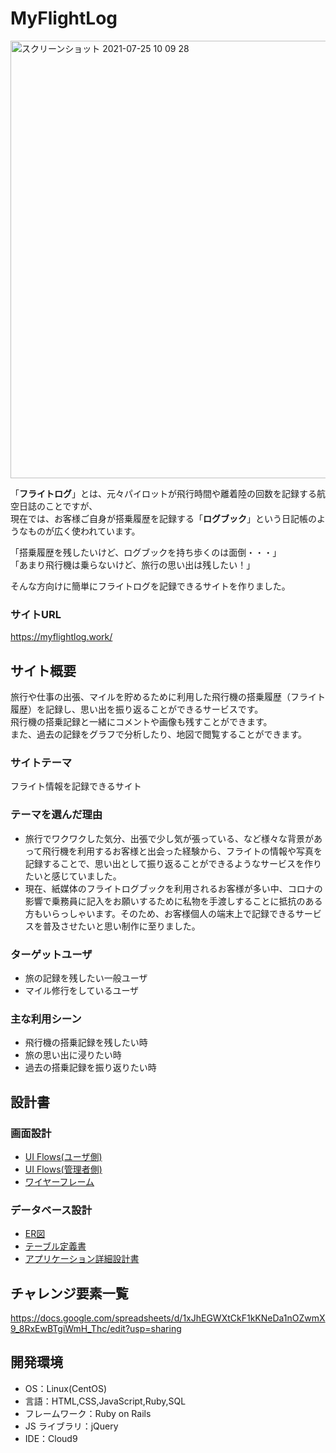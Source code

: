 # MyFlightLog

<img width="700" alt="スクリーンショット 2021-07-25 10 09 28" src="https://user-images.githubusercontent.com/81577119/126884617-054cfa1e-2094-4601-8b35-c5f36eeeb469.png">

「**フライトログ**」とは、元々パイロットが飛行時間や離着陸の回数を記録する航空日誌のことですが、  
現在では、お客様ご自身が搭乗履歴を記録する「**ログブック**」という日記帳のようなものが広く使われています。

「搭乗履歴を残したいけど、ログブックを持ち歩くのは面倒・・・」  
「あまり飛行機は乗らないけど、旅行の思い出は残したい！」

そんな方向けに簡単にフライトログを記録できるサイトを作りました。

### サイトURL
https://myflightlog.work/

## サイト概要

旅行や仕事の出張、マイルを貯めるために利用した飛行機の搭乗履歴（フライト履歴）を記録し、思い出を振り返ることができるサービスです。  
飛行機の搭乗記録と一緒にコメントや画像も残すことができます。  
また、過去の記録をグラフで分析したり、地図で閲覧することができます。

### サイトテーマ

フライト情報を記録できるサイト

### テーマを選んだ理由

- 旅行でワクワクした気分、出張で少し気が張っている、など様々な背景があって飛行機を利用するお客様と出会った経験から、フライトの情報や写真を記録することで、思い出として振り返ることができるようなサービスを作りたいと感じていました。
- 現在、紙媒体のフライトログブックを利用されるお客様が多い中、コロナの影響で乗務員に記入をお願いするために私物を手渡しすることに抵抗のある方もいらっしゃいます。そのため、お客様個人の端末上で記録できるサービスを普及させたいと思い制作に至りました。

### ターゲットユーザ

- 旅の記録を残したい一般ユーザ
- マイル修行をしているユーザ

### 主な利用シーン

- 飛行機の搭乗記録を残したい時
- 旅の思い出に浸りたい時
- 過去の搭乗記録を振り返りたい時

## 設計書

### 画面設計

- [UI Flows(ユーザ側)](https://drive.google.com/file/d/1eCig6AOtvSYlcgh-31jngKZjCgE3eSAW/view?usp=sharing)
- [UI Flows(管理者側)](https://drive.google.com/file/d/1MMMpM0pWKP6RQavZ_hsEco_9if6FXuxn/view?usp=sharing)
- [ワイヤーフレーム](https://www.figma.com/file/cdcvc3L9PqyGPkT7vdX7ax/MyFlightLog?node-id=1%3A8)

### データベース設計

- [ER図](https://drive.google.com/file/d/1CdhKvdHR98-w6CKC0ehNwxcksxRFvjIk/view?usp=sharing)
- [テーブル定義書](https://docs.google.com/spreadsheets/d/1opfEgEOnr8rIcXPAAm4FsSskiRRTZ3AY9E34c-xKidE/edit?usp=sharing)
- [アプリケーション詳細設計書](https://docs.google.com/spreadsheets/d/16PpYxZFWqPXknxrwOysbCD2f-RRpT3ayctg4F0KVA88/edit?usp=sharing)

## チャレンジ要素一覧

<https://docs.google.com/spreadsheets/d/1xJhEGWXtCkF1kKNeDa1nOZwmX9_8RxEwBTgiWmH_Thc/edit?usp=sharing>

## 開発環境

- OS：Linux(CentOS)
- 言語：HTML,CSS,JavaScript,Ruby,SQL
- フレームワーク：Ruby on Rails
- JS ライブラリ：jQuery
- IDE：Cloud9
